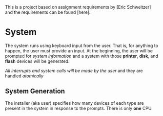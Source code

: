 This is a project based on assignment requirements by [Eric Schweitzer] and the requirements can be found [here].

# System
The system runs using keyboard input from the user. That is, for anything to happen, the user must provide an input. At the beginning, the user will be prompted for *system information* and a system with those **printer**, **disk**, and **flash** devices will be generated.

*All interrupts and system calls will be made by the user* and they are handled *atomically*

## System Generation
The installer (aka user) specifies how many devices of each type are present in the system in response to the prompts. There is only **one** CPU.
